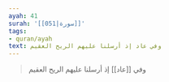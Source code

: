 ```yaml
---
ayah: 41
surah: '[[051|سورة]]'
tags:
- quran/ayah
text: وفي عاد إذ أرسلنا عليهم الريح العقيم
---
```

> وفي [[عاد]] إذ أرسلنا عليهم الريح العقيم
